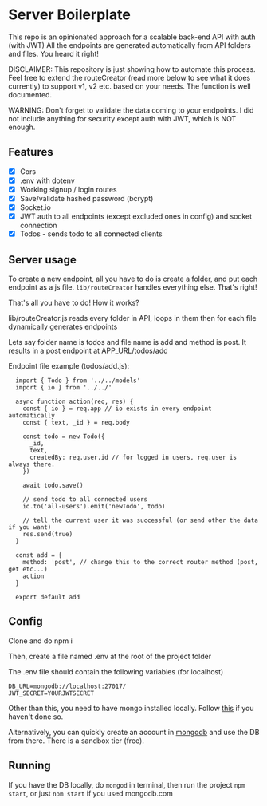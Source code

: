 # Server Boilerplate
This repo is an opinionated approach for a scalable back-end API with auth (with JWT)
All the endpoints are generated automatically from API folders and files. You heard it right!

DISCLAIMER: This repository is just showing how to automate this process. Feel free to extend the routeCreator (read more below to see what it does currently) to support v1, v2 etc. based on your needs. The function is well documented.

WARNING: Don't forget to validate the data coming to your endpoints. I did not include anything for security except auth with JWT, which is NOT enough.

## Features

- [x] Cors
- [x] .env with dotenv
- [x] Working signup / login routes
- [x] Save/validate hashed password (bcrypt)
- [x] Socket.io
- [x] JWT auth to all endpoints (except excluded ones in config) and socket connection
- [x] Todos - sends todo to all connected clients

## Server usage

To create a new endpoint, all you have to do is create a folder, and put each endpoint as a js file. `lib/routeCreator` handles everything else. That's right!

That's all you have to do! How it works?

lib/routeCreator.js reads every folder in API, loops in them
then for each file dynamically generates endpoints

Lets say folder name is todos and file name is add and method is post. It results in a post endpoint at APP_URL/todos/add

Endpoint file example (todos/add.js):

```
  import { Todo } from '../../models'
  import { io } from '../../'

  async function action(req, res) {
    const { io } = req.app // io exists in every endpoint automatically
    const { text, _id } = req.body

    const todo = new Todo({
      _id,
      text,
      createdBy: req.user.id // for logged in users, req.user is always there.
    })

    await todo.save()

    // send todo to all connected users
    io.to('all-users').emit('newTodo', todo)

    // tell the current user it was successful (or send other the data if you want)
    res.send(true)
  }

  const add = {
    method: 'post', // change this to the correct router method (post, get etc...)
    action
  }

  export default add
```

## Config

Clone and do npm i

Then, create a file named .env at the root of the project folder

The .env file should contain the following variables (for localhost)

```
DB_URL=mongodb://localhost:27017/
JWT_SECRET=YOURJWTSECRET
```

Other than this, you need to have mongo installed locally.
Follow [this](https://docs.mongodb.com/v3.2/administration/install-community/) if you haven't done so.

Alternatively, you can quickly create an account in [mongodb](http://mongodb.com/) and use the DB from there. There is a sandbox tier (free).

## Running

If you have the DB locally, do `mongod` in terminal, then run the project `npm start`, or just `npm start` if you used mongodb.com

